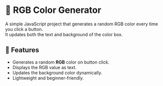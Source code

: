 # 🎨 RGB Color Generator

A simple JavaScript project that generates a random RGB color every time you click a button.  
It updates both the text and background of the color box.

## 📌 Features
- Generates a random **RGB** color on button click.
- Displays the RGB value as text.
- Updates the background color dynamically.
- Lightweight and beginner-friendly.


